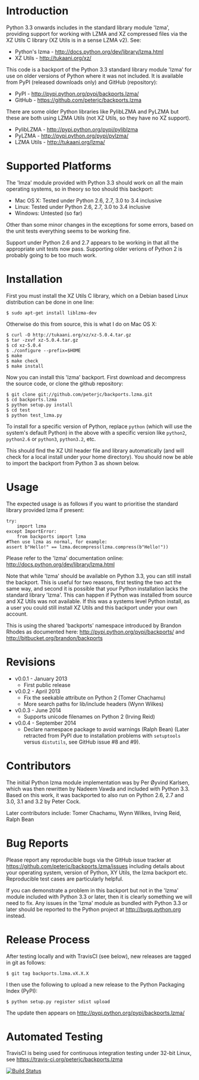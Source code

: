 Introduction
============

Python 3.3 onwards includes in the standard library module 'lzma',
providing support for working with LZMA and XZ compressed files via
the XZ Utils C library (XZ Utils is in a sense LZMA v2). See:

* Python's lzma - http://docs.python.org/dev/library/lzma.html
* XZ Utils - http://tukaani.org/xz/

This code is a backport of the Python 3.3 standard library module 'lzma'
for use on older versions of Python where it was not included. It is
available from PyPI (released downloads only) and GitHub (repository):

* PyPI - http://pypi.python.org/pypi/backports.lzma/
* GitHub - https://github.com/peterjc/backports.lzma

There are some older Python libraries like PylibLZMA and PyLZMA
but these are both using LZMA Utils (not XZ Utils, so they have
no XZ support).

* PylibLZMA - http://pypi.python.org/pypi/pyliblzma
* PyLZMA - http://pypi.python.org/pypi/pylzma/
* LZMA Utils - http://tukaani.org/lzma/


Supported Platforms
===================

The 'lmza' module provided with Python 3.3 should work on all the
main operating systems, so in theory so too should this backport:

* Mac OS X: Tested under Python 2.6, 2.7, 3.0 to 3.4 inclusive
* Linux: Tested under Python 2.6, 2.7, 3.0 to 3.4 inclusive
* Windows: Untested (so far)

Other than some minor changes in the exceptions for some errors,
based on the unit tests everything seems to be working fine.

Support under Python 2.6 and 2.7 appears to be working in that all
the appropriate unit tests now pass. Supporting older verions of
Python 2 is probably going to be too much work.


Installation
============

First you must install the XZ Utils C library, which on a Debian
based Linux distribution can be done in one line:

    $ sudo apt-get install liblzma-dev

Otherwise do this from source, this is what I do on Mac OS X:

    $ curl -O http://tukaani.org/xz/xz-5.0.4.tar.gz
    $ tar -zxvf xz-5.0.4.tar.gz
    $ cd xz-5.0.4
    $ ./configure --prefix=$HOME
    $ make
    $ make check
    $ make install

Now you can install this 'lzma' backport. First download and
decompress the source code, or clone the github repository:

    $ git clone git://github.com/peterjc/backports.lzma.git
    $ cd backports.lzma
    $ python setup.py install
    $ cd test
    $ python test_lzma.py

To install for a specific version of Python, replace `python` (which
will use the system's default Python) in the above with a specific
version like `python2`, `python2.6` or `python3`, `python3.2`, etc.

This should find the XZ Util header file and library automatically
(and will check for a local install under your home directory).
You should now be able to import the backport from Python 3
as shown below.


Usage
=====

The expected usage is as follows if you want to prioritise the
standard library provided lzma if present:

    try:
        import lzma
    except ImportError:
        from backports import lzma
    #Then use lzma as normal, for example:
    assert b"Hello!" == lzma.decompress(lzma.compress(b"Hello!"))

Please refer to the 'lzma' documentation online:
http://docs.python.org/dev/library/lzma.html

Note that while 'lzma' should be available on Python 3.3, you
can still install the backport. This is useful for two reasons,
first testing the two act the same way, and second it is possible
that your Python installation lacks the standard library 'lzma'.
This can happen if Python was installed from source and XZ Utils
was not available. If this was a systems level Python install,
as a user you could still install XZ Utils and this backport
under your own account.

This is using the shared 'backports' namespace introduced by Brandon
Rhodes as documented here: http://pypi.python.org/pypi/backports/
and http://bitbucket.org/brandon/backports


Revisions
=========

 * v0.0.1 - January 2013
    * First public release
 * v0.0.2 - April 2013
    * Fix the seekable attribute on Python 2 (Tomer Chachamu)
    * More search paths for lib/include headers (Wynn Wilkes)
 * v0.0.3 - June 2014
    * Supports unicode filenames on Python 2 (Irving Reid)
 * v0.0.4 - September 2014
    * Declare namespace package to avoid warnings (Ralph Bean)
      (Later retracted from PyPI due to installation problems with
      ``setuptools`` versus ``distutils``, see GitHub issue #8 and #9).


Contributors
============

The initial Python lzma module implementation was by Per Øyvind Karlsen,
which was then rewritten by Nadeem Vawda and included with Python 3.3.
Based on this work, it was backported to also run on Python 2.6, 2.7 and
3.0, 3.1 and 3.2 by Peter Cock.

Later contributors include: Tomer Chachamu, Wynn Wilkes, Irving Reid,
Ralph Bean


Bug Reports
===========

Please report any reproducible bugs via the GitHub issue tracker at
https://github.com/peterjc/backports.lzma/issues including details
about your operating system, version of Python, XY Utils, the lzma
backport etc. Reproducible test cases are particularly helpful.

If you can demonstrate a problem in this backport but not in the
'lzma' module included with Python 3.3 or later, then it is clearly
something we will need to fix. Any issues in the 'lzma' module as
bundled with Python 3.3 or later should be reported to the Python 
project at http://bugs.python.org instead.


Release Process
===============

After testing locally and with TravisCI (see below), new releases
are tagged in git as follows:

    $ git tag backports.lzma.vX.X.X

I then use the following to upload a new release to the Python
Packaging Index (PyPI):

    $ python setup.py register sdist upload

The update then appears on http://pypi.python.org/pypi/backports.lzma/


Automated Testing
=================

TravisCI is being used for continuous integration testing under 32-bit
Linux, see https://travis-ci.org/peterjc/backports.lzma

[![Build Status](https://secure.travis-ci.org/peterjc/backports.lzma.png?branch=master)](https://travis-ci.org/peterjc/backports.lzma)

